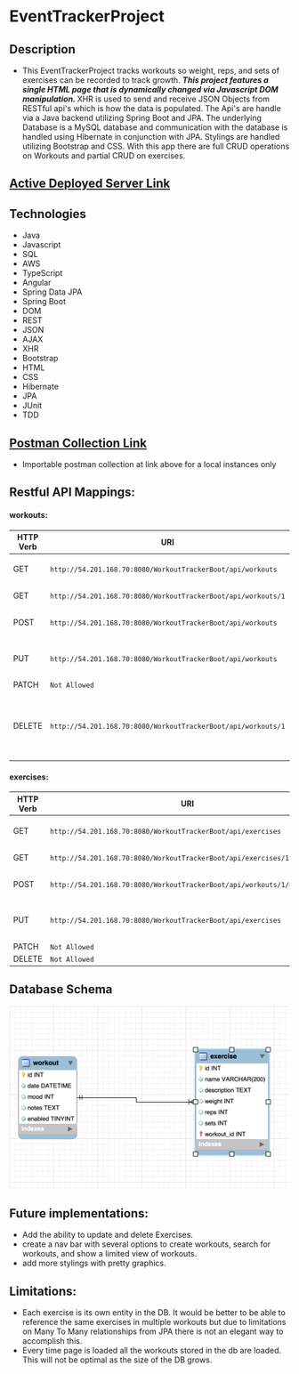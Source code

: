 # EventTrackerProject
## Description
- This EventTrackerProject tracks workouts so weight, reps, and sets of exercises can be recorded to track growth. <strong><em> This project features a single HTML page that is dynamically changed via Javascript DOM manipulation. </em> </strong> XHR is used to send and receive JSON Objects from RESTful api's which is how the data is populated. The Api's are handle via a Java backend utilizing Spring Boot and JPA. The underlying Database is a MySQL database and communication with the database is handled using Hibernate in conjunction with JPA. Stylings are handled utilizing Bootstrap and CSS. With this app there are full CRUD operations on Workouts and partial CRUD on exercises.

## <a href="http://54.201.168.70:8080/WorkoutTrackerBoot/">Active Deployed Server Link<a/>


## Technologies
- Java 
- Javascript
- SQL
- AWS
- TypeScript
- Angular
- Spring Data JPA
- Spring Boot
- DOM
- REST
- JSON
- AJAX
- XHR
- Bootstrap
- HTML
- CSS
- Hibernate
- JPA
- JUnit
- TDD

## <a href="https://github.com/amcmike3/EventTrackerProject/blob/main/postman/postman_collection.json"> Postman Collection Link<a/>
- Importable postman collection at link above for a local instances only
## Restful API Mappings:
#### workouts:

| HTTP Verb | URI                  | Request Body | Response Body | Purpose |
|-----------|----------------------|--------------|---------------|---------|
| GET       | `http://54.201.168.70:8080/WorkoutTrackerBoot/api/workouts`      |              | Collection all workouts | **List** or **collection** endpoint |
| GET       | `http://54.201.168.70:8080/WorkoutTrackerBoot/api/workouts/1`   |              | Representation of workout `1` | **Retrieve** endpoint |
| POST      | `http://54.201.168.70:8080/WorkoutTrackerBoot/api/workouts`      | Representation of a workout | Description of the result of the operation | **Create** endpoint |
| PUT       | `http://54.201.168.70:8080/WorkoutTrackerBoot/api/workouts`   | Representation of a new version of workout `1` | | **Replace** endpoint |
| PATCH     | `Not Allowed`   |  | |  |
| DELETE    | `http://54.201.168.70:8080/WorkoutTrackerBoot/api/workouts/1`   |              | | **Delete** route changes enabled column to false in DB |

#### exercises:
| HTTP Verb | URI                  | Request Body | Response Body | Purpose |
|-----------|----------------------|--------------|---------------|---------|
| GET       | `http://54.201.168.70:8080/WorkoutTrackerBoot/api/exercises`      |              | Collection all exercises | **List** or **collection** endpoint |
| GET       | `http://54.201.168.70:8080/WorkoutTrackerBoot/api/exercises/1`   |              | Representation of exercise `1` | **Retrieve** endpoint |
| POST      | `http://54.201.168.70:8080/WorkoutTrackerBoot/api/workouts/1/exercises`      | Representation of a exercise | Description of the result of the operation | **Create** endpoint |
| PUT       | `http://54.201.168.70:8080/WorkoutTrackerBoot/api/exercises`   | Representation of a new version of exercise `1` | | **Replace** endpoint |
| PATCH     | `Not Allowed`   |  | |  |
| DELETE    | `Not Allowed`    |              | | |

## Database Schema
![](https://github.com/amcmike3/EventTrackerProject/blob/main/images/Screen%20Shot%202023-01-28%20at%205.23.55%20PM.png)

## Future implementations:
- Add the ability to update and delete Exercises.
- create a nav bar with several options to create workouts, search for workouts, and show a limited view of workouts.
- add more stylings with pretty graphics.

## Limitations:
- Each exercise is its own entity in the DB. It would be better to be able to reference the same exercises in multiple workouts but due to limitations on Many To Many relationships from JPA there is not an elegant way to accomplish this.
- Every time page is loaded all the workouts stored in the db are loaded. This will not be optimal as the size of the DB grows.
